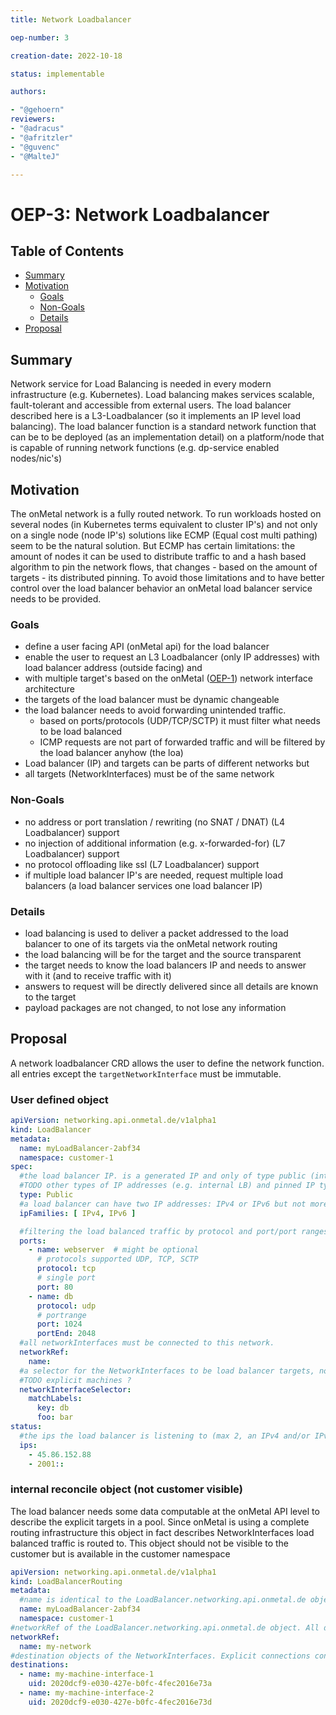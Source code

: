 ```yaml
---
title: Network Loadbalancer

oep-number: 3

creation-date: 2022-10-18

status: implementable

authors:

- "@gehoern"
reviewers:
- "@adracus"
- "@afritzler"
- "@guvenc"
- "@MalteJ"

---
```


# OEP-3: Network Loadbalancer

## Table of Contents

- [Summary](#summary)
- [Motivation](#motivation)
    - [Goals](#goals)
    - [Non-Goals](#non-goals)
    - [Details](#details)
- [Proposal](#proposal)

## Summary
Network service for Load Balancing is needed in every modern infrastructure (e.g. Kubernetes). Load balancing makes services scalable, fault-tolerant and accessible from external users. The load balancer described here is a L3-Loadbalancer (so it implements an IP level load balancing). The load balancer function is a standard network function that can be to be deployed (as an implementation detail) on a platform/node that is capable of running network functions (e.g. dp-service enabled nodes/nic's) 

## Motivation
The onMetal network is a fully routed network. To run workloads hosted on several nodes (in Kubernetes terms equivalent to cluster IP's) and not only on a single node (node IP's) solutions like ECMP (Equal cost multi pathing) seem to be the natural solution. But ECMP has certain limitations: the amount of nodes it can be used to distribute traffic to and a hash based algorithm to pin the network flows, that changes - based on the amount of targets - its distributed pinning. 
To avoid those limitations and to have better control over the load balancer behavior an onMetal load balancer service needs to be provided.

### Goals
- define a user facing API (onMetal api) for the load balancer
- enable the user to request an L3 Loadbalancer (only IP addresses) with load balancer address (outside facing) and 
- with multiple target's based on the onMetal ([OEP-1](01-networking-integration.md)) network interface architecture
- the targets of the load balancer must be dynamic changeable
- the load balancer needs to avoid forwarding unintended traffic.
  - based on ports/protocols (UDP/TCP/SCTP) it must filter what needs to be load balanced
  - ICMP requests are not part of forwarded traffic and will be filtered by the load balancer anyhow (the loa)
- Load balancer (IP) and targets can be parts of different networks but
- all targets (NetworkInterfaces) must be of the same network 

### Non-Goals
- no address or port translation / rewriting (no SNAT / DNAT) (L4 Loadbalancer) support
- no injection of additional information (e.g. x-forwarded-for) (L7 Loadbalancer) support
- no protocol offloading like ssl (L7 Loadbalancer) support
- if multiple load balancer IP's are needed, request multiple load balancers (a load balancer services one load balancer IP)

### Details
- load balancing is used to deliver a packet addressed to the load balancer to one of its targets via the onMetal network routing
- the load balancing will be for the target and the source transparent
- the target needs to know the load balancers IP and needs to answer with it (and to receive traffic with it)
- answers to request will be directly delivered since all details are known to the target
- payload packages are not changed, to not lose any information

## Proposal
A network loadbalancer CRD allows the user to define the network function. all entries except the `targetNetworkInterface` must be immutable. 

### User defined object
```yaml
apiVersion: networking.api.onmetal.de/v1alpha1
kind: LoadBalancer
metadata: 
  name: myLoadBalancer-2abf34
  namespace: customer-1
spec:
  #the load balancer IP. is a generated IP and only of type public (internet IP) 
  #TODO other types of IP addresses (e.g. internal LB) and pinned IP types
  type: Public
  #a load balancer can have two IP addresses: IPv4 or IPv6 but not more addresses IPfamily
  ipFamilies: [ IPv4, IPv6 ]

  #filtering the load balanced traffic by protocol and port/port ranges 
  ports:
    - name: webserver  # might be optional
      # protocols supported UDP, TCP, SCTP
      protocol: tcp
      # single port
      port: 80
    - name: db
      protocol: udp
      # portrange
      port: 1024
      portEnd: 2048
  #all networkInterfaces must be connected to this network.
  networkRef:
    name:
  #a selector for the NetworkInterfaces to be load balancer targets, normal kubernetes selector logic
  #TODO explicit machines ?
  networkInterfaceSelector:
    matchLabels: 
      key: db
      foo: bar
status:
  #the ips the load balancer is listening to (max 2, an IPv4 and/or IPv6)
  ips: 
    - 45.86.152.88
    - 2001::
```
### internal reconcile object (not customer visible)
The load balancer needs some data computable at the onMetal API level to describe the explicit targets in a pool. Since onMetal is using a complete routing infrastructure this object in fact describes NetworkInterfaces load balanced traffic is routed to.
This object should not be visible to the customer but is available in the customer namespace

```yaml
apiVersion: networking.api.onmetal.de/v1alpha1
kind: LoadBalancerRouting
metadata:
  #name is identical to the LoadBalancer.networking.api.onmetal.de object name since it will be mapped on it
  name: myLoadBalancer-2abf34
  namespace: customer-1
#networkRef of the LoadBalancer.networking.api.onmetal.de object. All destination interfaces will be part of this network
networkRef:
  name: my-network
#destination objects of the NetworkInterfaces. Explicit connections containing the k8s object uuids.
destinations:
  - name: my-machine-interface-1
    uid: 2020dcf9-e030-427e-b0fc-4fec2016e73a
  - name: my-machine-interface-2
    uid: 2020dcf9-e030-427e-b0fc-4fec2016e73d
```

